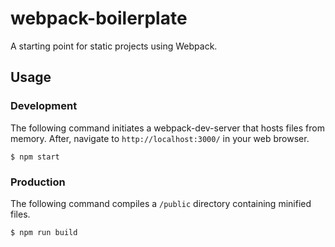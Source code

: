# webpack-boilerplate

A starting point for static projects using Webpack.

## Usage

### Development

The following command initiates a webpack-dev-server that hosts files from memory.  After, navigate to `http://localhost:3000/` in your web browser.

```
$ npm start
```

### Production

The following command compiles a `/public` directory containing minified files.

```
$ npm run build
```